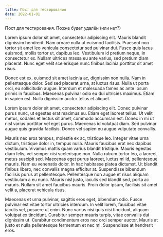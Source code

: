 ```yaml
---
title: Пост для тестирования
date: 2022-01-01
---
```

Пост для тестирования. Позже будет удалён (или нет?)
<!--more-->
Lorem ipsum dolor sit amet, consectetur adipiscing elit. Mauris blandit dignissim hendrerit. Nam ornare nulla ut euismod facilisis. Praesent non tortor sit amet leo vehicula consectetur sed pulvinar dui. Fusce quis lacus euismod, mollis tortor ut, dapibus leo. Vestibulum id pretium neque, in consectetur ex. Nullam ultrices massa eu ante varius, sed pretium diam placerat. Nunc eget velit scelerisque nunc finibus lacinia porttitor sit amet risus.

Donec est ex, euismod sit amet lacinia ac, dignissim non nulla. Nam in pellentesque dolor. Sed sed placerat urna, at luctus risus. Nulla ut porta orci, eu sollicitudin augue. Interdum et malesuada fames ac ante ipsum primis in faucibus. Maecenas pulvinar odio eu dui ultricies maximus. Etiam in sapien est. Nulla dignissim auctor tellus et aliquet.

Lorem ipsum dolor sit amet, consectetur adipiscing elit. Donec pulvinar purus nunc, ut egestas erat maximus eu. Etiam eget laoreet tellus. Ut velit metus, sodales et lectus sit amet, commodo accumsan est. Donec in mi ut nisl varius porttitor vel eget purus. Maecenas id volutpat diam. Sed pulvinar augue quis gravida facilisis. Donec vel sapien eu augue vulputate convallis.

Mauris nec eros tempus, molestie ex ac, tristique leo. Integer vitae urna dictum, tristique dolor in, tempus nulla. Mauris faucibus erat nec dapibus vestibulum. Vivamus mattis quam varius blandit tristique. Mauris egestas diam felis, vel semper nisi scelerisque non. Nulla rutrum tortor leo, a laoreet metus suscipit sed. Maecenas eget purus laoreet, luctus mi id, pellentesque mauris. Nam eu venenatis dolor. In hac habitasse platea dictumst. Ut blandit finibus libero, nec convallis magna efficitur at. Suspendisse bibendum facilisis purus at pellentesque. Pellentesque non augue et risus aliquam vestibulum a eu nunc. Mauris nisl justo, iaculis sed blandit sed, porta ac mauris. Nullam sit amet faucibus mauris. Proin dolor ipsum, facilisis sit amet velit a, placerat vehicula risus.

Maecenas et urna pulvinar, sagittis eros eget, bibendum odio. Fusce pulvinar est vitae tortor ultricies interdum. In velit lorem, faucibus vitae iaculis vel, posuere ut enim. Nunc varius nisi quis nisi tincidunt, aliquam volutpat ex tincidunt. Curabitur semper mauris turpis, vitae convallis dui dignissim ut. Curabitur condimentum eros nec orci semper auctor. Mauris at justo et nulla pellentesque fermentum et nec mi. Suspendisse at hendrerit eros.
